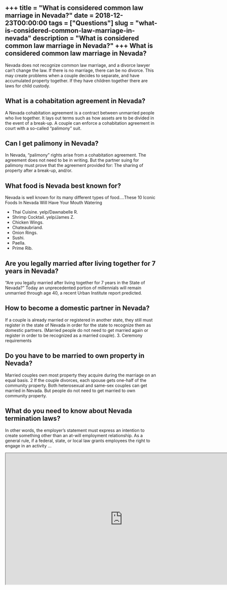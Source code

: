 +++
title = "What is considered common law marriage in Nevada?"
date = 2018-12-23T00:00:00
tags = ["Questions"]
slug = "what-is-considered-common-law-marriage-in-nevada"
description = "What is considered common law marriage in Nevada?"
+++
What is considered common law marriage in Nevada?
-------------------------------------------------

Nevada does not recognize common law marriage, and a divorce lawyer can’t change the law. If there is no marriage, there can be no divorce. This may create problems when a couple decides to separate, and have accumulated property together. If they have children together there are laws for child custody.

What is a cohabitation agreement in Nevada?
-------------------------------------------

A Nevada cohabitation agreement is a contract between unmarried people who live together. It lays out terms such as how assets are to be divided in the event of a break-up. A couple can enforce a cohabitation agreement in court with a so-called “palimony” suit.

Can I get palimony in Nevada?
-----------------------------

In Nevada, “palimony” rights arise from a cohabitation agreement. The agreement does not need to be in writing. But the partner suing for palimony must prove that the agreement provided for: The sharing of property after a break-up, and/or.

What food is Nevada best known for?
-----------------------------------

Nevada is well known for its many different types of food….These 10 Iconic Foods In Nevada Will Have Your Mouth Watering

- Thai Cuisine. yelp/Dawnabelle R.
- Shrimp Cocktail. yelp/James Z.
- Chicken Wings.
- Chateaubriand.
- Onion Rings.
- Sushi.
- Paella.
- Prime Rib.

Are you legally married after living together for 7 years in Nevada?
--------------------------------------------------------------------

“Are you legally married after living together for 7 years in the State of Nevada?” Today an unprecedented portion of millennials will remain unmarried through age 40, a recent Urban Institute report predicted.

How to become a domestic partner in Nevada?
-------------------------------------------

If a couple is already married or registered in another state, they still must register in the state of Nevada in order for the state to recognize them as domestic partners. (Married people do not need to get married again or register in order to be recognized as a married couple). 3. Ceremony requirements

Do you have to be married to own property in Nevada?
----------------------------------------------------

Married couples own most property they acquire during the marriage on an equal basis. 2 If the couple divorces, each spouse gets one-half of the community property. Both heterosexual and same-sex couples can get married in Nevada. But people do not need to get married to own community property.

What do you need to know about Nevada termination laws?
-------------------------------------------------------

In other words, the employer’s statement must express an intention to create something other than an at-will employment relationship. As a general rule, if a federal, state, or local law grants employees the right to engage in an activity …

<iframe allow="accelerometer; autoplay; clipboard-write; encrypted-media; gyroscope; picture-in-picture" allowfullscreen="" class="__youtube_prefs__  epyt-is-override  no-lazyload" data-no-lazy="1" data-origheight="433" data-origwidth="770" data-skipgform_ajax_framebjll="" height="433" id="_ytid_14411" loading="lazy" src="https://www.youtube.com/embed/kRauptdx_Is?enablejsapi=1&autoplay=0&cc_load_policy=0&cc_lang_pref=&iv_load_policy=1&loop=0&modestbranding=0&rel=1&fs=1&playsinline=0&autohide=2&theme=dark&color=red&controls=1&" title="YouTube player" width="770"></iframe>